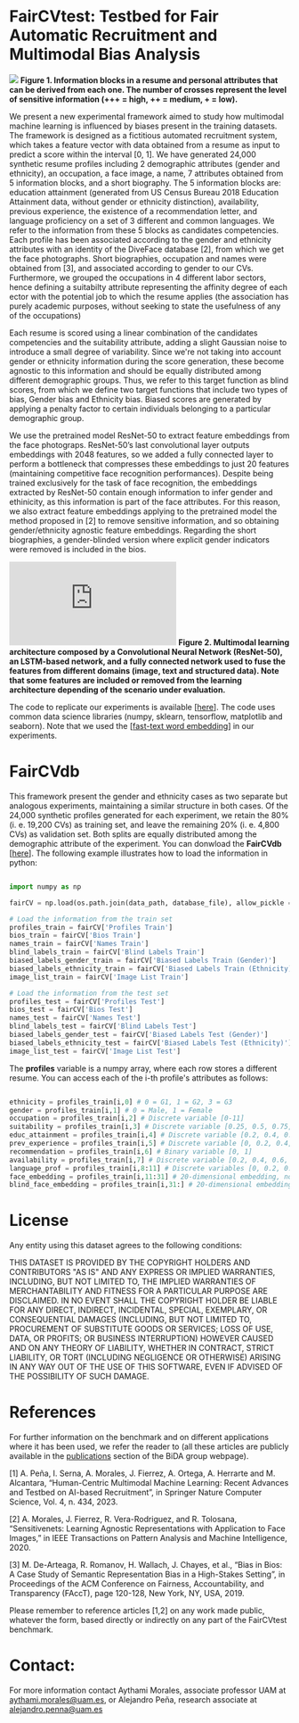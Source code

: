 
# FairCVtest: Testbed for Fair Automatic Recruitment and Multimodal Bias Analysis


![](https://github.com/BiDAlab/FairCVtest/blob/master/data/Figures/CV.PNG)
**Figure 1. Information blocks in a resume and personal attributes that can be derived from each one. The number of crosses represent the level of sensitive information (+++ =  high, ++ = medium, + = low).**


We present a new experimental framework aimed to study how multimodal machine learning is influenced by biases present in the training  datasets. The framework is designed as a fictitious automated recruitment system, which takes a feature vector with data obtained from a resume as input to predict a score  within the interval [0, 1]. We have generated 24,000 synthetic resume profiles including 2 demographic attributes (gender and ethnicity), an occupation, a face image, a name, 7 attributes obtained from 5 information blocks, and a short biography. The 5 information blocks are: education attainment (generated from US Census Bureau 2018 Education Attainment data, without gender or ethnicity distinction), availability, previous experience, the existence of a recommendation letter, and language proficiency on a set of 3 different and common languages. We refer to the information from these 5 blocks as candidates competencies. Each profile has been associated according to the gender  and  ethnicity  attributes  with  an  identity  of  the  DiveFace  database [2], from which we get the face photographs. Short biographies, occupation and names were obtained from [3], and associated according to gender to our CVs. Furthermore, we grouped the occupations in 4 different labor sectors, hence defining a suitabilty attribute representing the affinity degree of each ector with the potential job to which the resume applies (the association has purely academic purposes, without seeking to state the usefulness of any of the occupations)

Each resume is scored using a linear combination of the candidates competencies and the suitability attribute, adding a slight Gaussian noise to introduce a small degree of variability. Since we're not taking into account gender or ethnicity information during the score generation, these become agnostic to this information and should be equally distributed among different demographic groups. Thus, we refer to this target function as blind scores, from which we define two target functions that include two types of bias, Gender bias and Ethnicity bias. Biased scores are generated by applying a penalty factor to certain individuals belonging to a particular demographic group.

We use the pretrained model ResNet-50 to extract feature embeddings from the face photograps. ResNet-50’s last convolutional layer outputs embeddings with 2048 features, so we added a fully connected layer to perform a bottleneck that compresses these embeddings to just 20 features (maintaining competitive face  recognition  performances). Despite being trained exclusively for the task of face recognition, the embeddings extracted by ResNet-50 contain enough information to infer gender and ethinicity, as this information is part of the face attributes. For this reason, we also extract feature embeddings applying to the pretrained model the method proposed in [2] to remove sensitive information, and so obtaining gender/ethnicity agnostic feature embeddings. Regarding the short biographies, a gender-blinded version where explicit gender indicators were removed is included in the bios.

![](https://github.com/BiDAlab/FairCVtest/blob/master/Figures/figure_learning_network.pdf)
**Figure 2. Multimodal learning architecture composed by a Convolutional Neural Network (ResNet-50), an LSTM-based network, and a fully connected network used to fuse the features from different domains (image, text and structured data).  Note that some features are included or removed from the learning architecture depending of the scenario under evaluation.**

The code to replicate our experiments is available [[here](https://github.com/BiDAlab/FairCVtest/blob/master/FairCV.py)]. The code uses common data science libraries (numpy, sklearn, tensorflow, matplotlib and seaborn). Note that we used the [[fast-text word embedding](https://fasttext.cc/docs/en/english-vectors.html)] in our experiments.

# FairCVdb

This framework present the gender and ethnicity cases as two separate but analogous experiments, maintaining a similar structure in both cases. Of the 24,000 synthetic profiles generated for each experiment, we retain the 80% (i. e. 19,200 CVs) as training set, and leave the remaining 20% (i. e. 4,800 CVs) as validation set. Both splits are equally distributed among the demographic attribute of the experiment. You can donwload the **FairCVdb** [[here](https://github.com/BiDAlab/FairCVtest/blob/master/data/Profiles_train_et.npy)]. The following example illustrates how to load the information in python:
```python

import numpy as np

fairCV = np.load(os.path.join(data_path, database_file), allow_pickle = True).item()

# Load the information from the train set
profiles_train = fairCV['Profiles Train']
bios_train = fairCV['Bios Train']
names_train = fairCV['Names Train']
blind_labels_train = fairCV['Blind Labels Train']
biased_labels_gender_train = fairCV['Biased Labels Train (Gender)']
biased_labels_ethnicity_train = fairCV['Biased Labels Train (Ethnicity)']
image_list_train = fairCV['Image List Train']

# Load the information from the test set
profiles_test = fairCV['Profiles Test']
bios_test = fairCV['Bios Test']
names_test = fairCV['Names Test']
blind_labels_test = fairCV['Blind Labels Test']
biased_labels_gender_test = fairCV['Biased Labels Test (Gender)']
biased_labels_ethnicity_test = fairCV['Biased Labels Test (Ethnicity)']
image_list_test = fairCV['Image List Test']

```

The **profiles** variable is a numpy array, where each row stores a different resume. You can access each of the i-th profile's attributes as follows:

```python

ethnicity = profiles_train[i,0] # 0 = G1, 1 = G2, 3 = G3
gender = profiles_train[i,1] # 0 = Male, 1 = Female
occupation = profiles_train[i,2] # Discrete variable [0-11]
suitability = profiles_train[i,3] # Discrete variable [0.25, 0.5, 0.75, 1]
educ_attainment = profiles_train[i,4] # Discrete variable [0.2, 0.4, 0.6, 0.8, 1]
prev_experience = profiles_train[i,5] # Discrete variable [0, 0.2, 0.4, 0.6, 0.8, 1]
recommendation = profiles_train[i,6] # Binary variable [0, 1]
availability = profiles_train[i,7] # Discrete variable [0.2, 0.4, 0.6, 0.8, 1]
language_prof = profiles_train[i,8:11] # Discrete variables [0, 0.2, 0.4, 0.6, 0.8, 1]
face_embedding = profiles_train[i,11:31] # 20-dimensional embedding, norm 1
blind_face_embedding = profiles_train[i,31:] # 20-dimensional embedding, norm 1

```



# License

Any entity using this dataset agrees to the following conditions:

THIS DATASET IS PROVIDED BY THE COPYRIGHT HOLDERS AND CONTRIBUTORS "AS IS" AND ANY EXPRESS OR IMPLIED WARRANTIES, INCLUDING, BUT NOT LIMITED TO, THE IMPLIED WARRANTIES OF MERCHANTABILITY AND FITNESS FOR A PARTICULAR PURPOSE ARE DISCLAIMED. IN NO EVENT SHALL THE COPYRIGHT HOLDER BE LIABLE FOR ANY DIRECT, INDIRECT, INCIDENTAL, SPECIAL, EXEMPLARY, OR CONSEQUENTIAL DAMAGES (INCLUDING, BUT NOT LIMITED TO, PROCUREMENT OF SUBSTITUTE GOODS OR SERVICES; LOSS OF USE, DATA, OR PROFITS; OR BUSINESS INTERRUPTION) HOWEVER CAUSED AND ON ANY THEORY OF LIABILITY, WHETHER IN CONTRACT, STRICT LIABILITY, OR TORT (INCLUDING NEGLIGENCE OR OTHERWISE) ARISING IN ANY WAY OUT OF THE USE OF THIS SOFTWARE, EVEN IF ADVISED OF THE POSSIBILITY OF SUCH DAMAGE.


# References

For further information on the benchmark and on different applications where it has been used, we refer the reader to (all these articles are publicly available in the [publications](http://atvs.ii.uam.es/atvs/listpublications.do) section of the BiDA group webpage).

[1] A. Peña, I. Serna, A. Morales, J. Fierrez, A. Ortega, A. Herrarte and M. Alcantara, “Human-Centric Multimodal Machine Learning: Recent Advances and Testbed on AI-based Recruitment”, in Springer Nature Computer Science, Vol. 4, n. 434, 2023.

[2] A. Morales,   J. Fierrez,   R. Vera-Rodriguez, and R. Tolosana, “Sensitivenets: Learning Agnostic Representations with Application to Face Images,” in IEEE Transactions on Pattern Analysis and Machine Intelligence, 2020.

[3] M. De-Arteaga, R. Romanov, H. Wallach, J. Chayes, et al., “Bias in Bios: A Case Study of Semantic Representation Bias in a High-Stakes Setting”, in Proceedings of the ACM Conference on Fairness, Accountability, and Transparency (FAccT), page 120-128, New York, NY, USA, 2019. 

Please remember to reference articles [1,2] on any work made public, whatever the form, based directly or indirectly on any part of the FairCVtest benchmark.


# Contact:

For more information contact Aythami Morales, associate professor UAM at aythami.morales@uam.es, or Alejandro Peña, research associate at alejandro.penna@uam.es
